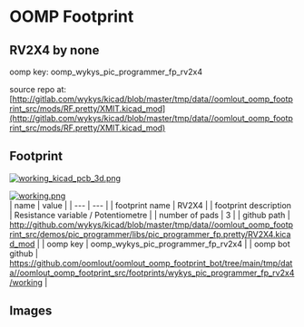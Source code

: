 # OOMP Footprint  
## RV2X4  by none  
  
oomp key: oomp_wykys_pic_programmer_fp_rv2x4  
  
source repo at: [http://gitlab.com/wykys/kicad/blob/master/tmp/data//oomlout_oomp_footprint_src/mods/RF.pretty/XMIT.kicad_mod](http://gitlab.com/wykys/kicad/blob/master/tmp/data//oomlout_oomp_footprint_src/mods/RF.pretty/XMIT.kicad_mod)  
## Footprint  
  
[![working_kicad_pcb_3d.png](working_kicad_pcb_3d_600.png)](working_kicad_pcb_3d.png)  
  
[![working.png](working_600.png)](working.png)  
| name | value | 
| --- | --- | 
| footprint name | RV2X4 | 
| footprint description | Resistance variable / Potentiometre | 
| number of pads | 3 | 
| github path | http://github.com/wykys/kicad/blob/master/tmp/data//oomlout_oomp_footprint_src/demos/pic_programmer/libs/pic_programmer_fp.pretty/RV2X4.kicad_mod | 
| oomp key | oomp_wykys_pic_programmer_fp_rv2x4 | 
| oomp bot github | https://github.com/oomlout/oomlout_oomp_footprint_bot/tree/main/tmp/data//oomlout_oomp_footprint_src/footprints/wykys_pic_programmer_fp_rv2x4/working | 
## Images  
